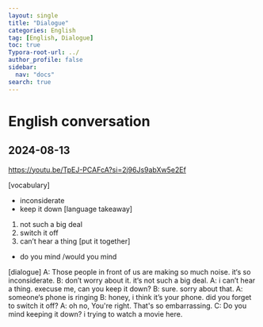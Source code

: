 ```yaml
---
layout: single
title: "Dialogue"
categories: English
tag: [English, Dialogue]
toc: true
Typora-root-url: ../
author_profile: false
sidebar:
  nav: "docs"
search: true
---
```

# English conversation

## 2024-08-13

https://youtu.be/TpEJ-PCAFcA?si=2j96Js9abXw5e2Ef

[vocabulary]
- inconsiderate
- keep it down
[language takeaway]
1. not such a big deal
2. switch it off
3. can’t hear a thing
[put it together]
- do you mind /would you mind 

[dialogue]
A: Those people in front of us are making so much noise. it‘s so inconsiderate.
B: don’t worry about it. it‘s not such a big deal.
A: i can’t hear a thing. execuse me, can you keep it down?
B: sure. sorry about that.
A: someone‘s phone is ringing
B: honey, i think it’s your phone. did you forget to switch it off?
A: oh no, You're right. That's so embarrassing.
C: Do you mind keeping it down? i trying to watch a movie here.
